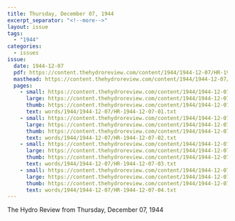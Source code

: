 ```yaml
---
title: Thursday, December 07, 1944
excerpt_separator: "<!--more-->"
layout: issue
tags:
  - "1944"
categories:
  - issues
issue:
  date: 1944-12-07
  pdf: https://content.thehydroreview.com/content/1944/1944-12-07/HR-1944-12-07.pdf
  masthead: https://content.thehydroreview.com/content/1944/1944-12-07/masthead/HR-1944-12-07.jpg
  pages:
    - small: https://content.thehydroreview.com/content/1944/1944-12-07/small/HR-1944-12-07-01.jpg
      large: https://content.thehydroreview.com/content/1944/1944-12-07/large/HR-1944-12-07-01.jpg
      thumb: https://content.thehydroreview.com/content/1944/1944-12-07/thumbnails/HR-1944-12-07-01.jpg
      text: words/1944/1944-12-07/HR-1944-12-07-01.txt
    - small: https://content.thehydroreview.com/content/1944/1944-12-07/small/HR-1944-12-07-02.jpg
      large: https://content.thehydroreview.com/content/1944/1944-12-07/large/HR-1944-12-07-02.jpg
      thumb: https://content.thehydroreview.com/content/1944/1944-12-07/thumbnails/HR-1944-12-07-02.jpg
      text: words/1944/1944-12-07/HR-1944-12-07-02.txt
    - small: https://content.thehydroreview.com/content/1944/1944-12-07/small/HR-1944-12-07-03.jpg
      large: https://content.thehydroreview.com/content/1944/1944-12-07/large/HR-1944-12-07-03.jpg
      thumb: https://content.thehydroreview.com/content/1944/1944-12-07/thumbnails/HR-1944-12-07-03.jpg
      text: words/1944/1944-12-07/HR-1944-12-07-03.txt
    - small: https://content.thehydroreview.com/content/1944/1944-12-07/small/HR-1944-12-07-04.jpg
      large: https://content.thehydroreview.com/content/1944/1944-12-07/large/HR-1944-12-07-04.jpg
      thumb: https://content.thehydroreview.com/content/1944/1944-12-07/thumbnails/HR-1944-12-07-04.jpg
      text: words/1944/1944-12-07/HR-1944-12-07-04.txt
---
```


The Hydro Review from Thursday, December 07, 1944

<!--more-->

